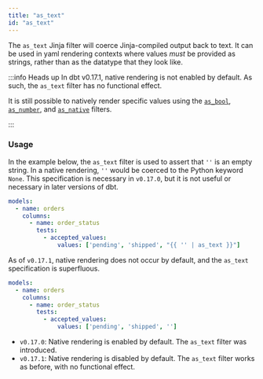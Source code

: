 ```yaml
---
title: "as_text"
id: "as_text"
---
```


The `as_text` Jinja filter will coerce Jinja-compiled output back to text. It
can be used in yaml rendering contexts where values _must_ be provided as
strings, rather than as the datatype that they look like.

:::info Heads up
In dbt v0.17.1, native rendering is not enabled by default. As such, 
the `as_text` filter has no functional effect.

It is still possible to natively render specific values using the [`as_bool`](/reference/dbt-jinja-functions/as_bool), 
[`as_number`](/reference/dbt-jinja-functions/as_number), and [`as_native`](/reference/dbt-jinja-functions/as_native) filters. 

:::

### Usage

In the example below, the `as_text` filter is used to assert that `''` is an
empty string. In a native rendering, `''` would be coerced to the Python 
keyword `None`. This specification is necessary in `v0.17.0`, but it is not
useful or necessary in later versions of dbt.

<File name='schema.yml'>

```yml
models:
  - name: orders
    columns:
      - name: order_status
        tests:
          - accepted_values:
              values: ['pending', 'shipped', "{{ '' | as_text }}"]

```

</File>

As of `v0.17.1`, native rendering does not occur by default, and the `as_text`
specification is superfluous.

<File name='schema.yml'>

```yml
models:
  - name: orders
    columns:
      - name: order_status
        tests:
          - accepted_values:
              values: ['pending', 'shipped', '']
```

</File>

<Changelog>

* `v0.17.0`: Native rendering is enabled by default. The `as_text` filter was 
introduced.
* `v0.17.1`: Native rendering is disabled by default. The `as_text` filter works
as before, with no functional effect.

</Changelog>
